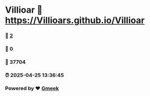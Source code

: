 # Villioar :link: https://Villioars.github.io/Villioar 
### :page_facing_up: [2](https://Villioars.github.io/Villioar/tag.html) 
### :speech_balloon: 0 
### :hibiscus: 37704 
### :alarm_clock: 2025-04-25 13:36:45 
### Powered by :heart: [Gmeek](https://github.com/Meekdai/Gmeek)
